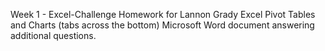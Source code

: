 Week 1 - Excel-Challenge Homework for Lannon Grady
Excel Pivot Tables and Charts (tabs across the bottom)
Microsoft Word document answering additional questions.
